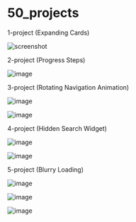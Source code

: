 # 50_projects

1-project (Expanding Cards)

![screenshot](https://github.com/MrGoodo/50_projects/assets/110602771/c4cce872-aef0-45b6-b4c0-48d7b5ac482b)

2-project (Progress Steps)

![image](https://github.com/MrGoodo/50_projects/assets/110602771/bb816f3c-a5be-41db-ab80-21270f9b0b70)

3-project (Rotating Navigation Animation) 

![image](https://github.com/MrGoodo/50_projects/assets/110602771/e98bbbb4-c957-4907-8814-09f2bdef83ec)

![image](https://github.com/MrGoodo/50_projects/assets/110602771/cf5befd8-d888-443f-9cef-15a98f3ab5ab)

4-project (Hidden Search Widget)

![image](https://github.com/MrGoodo/50_projects/assets/110602771/27fcde32-7194-4d1f-9084-a5cb8fd60090)

![image](https://github.com/MrGoodo/50_projects/assets/110602771/3a8bf559-5628-46b2-8666-627b6cb33dc0)

5-project (Blurry Loading)

![image](https://github.com/MrGoodo/50_projects/assets/110602771/66ea99d4-4d98-45f4-ba3f-b51a58f58c46)

![image](https://github.com/MrGoodo/50_projects/assets/110602771/105e05a3-49bc-4012-9a8b-1d797869aa7e)

![image](https://github.com/MrGoodo/50_projects/assets/110602771/99fe0200-64bd-46a7-b47e-5eb6b0f6f312)
